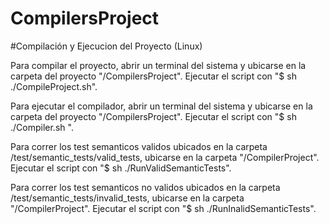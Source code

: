 # CompilersProject

#Compilación y Ejecucion del Proyecto (Linux)

Para compilar el proyecto, abrir un terminal del sistema y ubicarse en la carpeta del proyecto "/CompilersProject".
Ejecutar el script con "$ sh ./CompileProject.sh".

Para ejecutar el compilador, abrir un terminal del sistema y ubicarse en la carpeta del proyecto "/CompilersProject".
Ejecutar el script con "$ sh ./Compiler.sh <archivos>".

Para correr los test semanticos validos ubicados en la carpeta /test/semantic_tests/valid_tests, ubicarse en la carpeta "/CompilerProject".
Ejecutar el script con "$ sh ./RunValidSemanticTests".

Para correr los test semanticos no validos ubicados en la carpeta /test/semantic_tests/invalid_tests, ubicarse en la carpeta "/CompilerProject".
Ejecutar el script con "$ sh ./RunInalidSemanticTests".
